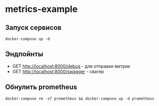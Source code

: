 # metrics-example

## Запуск сервисов

```shell
docker-compose up -d
```

## Эндпойнты

- GET <http://localhost:8000/debug> - для отправки метрик
- GET <http://localhost:8000/swagger> - свагер

## Обнулить prometheus

```shell
docker-compose rm -sf prometheus && docker-compose up -d prometheus
```
